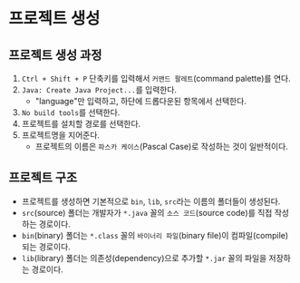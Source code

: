 # 프로젝트 생성

## 프로젝트 생성 과정

1. `Ctrl + Shift + P` 단축키를 입력해서 `커맨드 팔레트`(command palette)를 연다.
2. `Java: Create Java Project...`를 입력한다.
   - "language"만 입력하고, 하단에 드롭다운된 항목에서 선택한다.
3. `No build tools`를 선택한다.
4. 프로젝트를 설치할 경로를 선택한다.
5. 프로젝트명을 지어준다.
   - 프로젝트의 이름은 `파스카 케이스`(Pascal Case)로 작성하는 것이 일반적이다.

## 프로젝트 구조

- 프로젝트를 생성하면 기본적으로 `bin`, `lib`, `src`라는 이름의 폴더들이 생성된다.
- `src`(source) 폴더는 개발자가 `*.java` 꼴의 `소스 코드`(source code)를 직접 작성하는 경로이다.
- `bin`(binary) 폴더는 `*.class` 꼴의 `바이너리 파일`(binary file)이 컴파일(compile)되는 경로이다.
- `lib`(library) 폴더는 의존성(dependency)으로 추가할 `*.jar` 꼴의 파일을 저장하는 경로이다.
